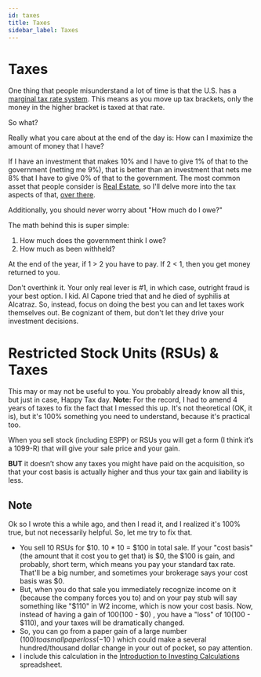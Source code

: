 ```yaml
---
id: taxes
title: Taxes
sidebar_label: Taxes
---
```


# Taxes

One thing that people misunderstand a lot of time is that the U.S. has a [marginal tax rate system](https://investinganswers.com/financial-dictionary/tax-center/marginal-tax-rate-2136).  This means as you move up tax brackets, only the money in the higher bracket is taxed at that rate.

So what?

Really what you care about at the end of the day is:  How can I maximize the amount of money that I have?

If I have an investment that makes 10% and I have to give 1% of that to the government (netting me 9%), that is better than an investment that nets me 8% that I have to give 0% of that to the government.  The most common asset that people consider is [Real Estate](realestate.md), so I'll delve more into the tax aspects of that, [over there](/realestate.md#taxes).

Additionally, you should never worry about "How much do I owe?"

The math behind this is super simple:
1. How much does the government think I owe?
2. How much as been withheld?  

At the end of the year, if 1 > 2 you have to pay.  If 2 < 1, then you get money returned to you.  

Don't overthink it.  Your only real lever is #1, in which case, outright fraud is your best option.  I kid.  Al Capone tried that and he died of syphilis at Alcatraz.  So, instead, focus on doing the best you can and let taxes work themselves out.  Be cognizant of them, but don't let they drive your investment decisions.

# Restricted Stock Units (RSUs) & Taxes

This may or may not be useful to you.  You probably already know all this, but just in case, Happy Tax day.
  **Note:**  For the record, I had to amend 4 years of taxes to fix the fact that I messed this up.  It's not theoretical (OK, it is), but it's 100% something you need to understand, because it's practical too.

When you sell stock (including ESPP) or RSUs you will get a form (I think it’s a 1099-R) that will give your sale price and your gain.  

**BUT** it doesn’t show any taxes you might have paid on the acquisition, so that your cost basis is actually higher and thus your tax gain and liability is less.
	
## Note  

Ok so I wrote this a while ago, and then I read it, and I realized it's 100% true, but not necessarily helpful.  So, let me try to fix that. 
* You sell 10 RSUs for $10.  10 * 10 = $100 in total sale.  If your "cost basis" (the amount that it cost you to get that) is $0, the $100 is gain, and probably, short term, which means you pay your standard tax rate.  That'll be a big number, and sometimes your brokerage says your cost basis was $0.
* But, when you do that sale you immediately recognize income on it (because the company forces you to) and on your pay stub will say something like "$110" in W2 income, which is now your cost basis.  Now, instead of having a gain of $100 ($100 - $0) , you have a "loss" of $10 ($100 - $110), and your taxes will be dramatically changed.
* So, you can go from a paper gain of a large number ($100) to a small paper loss ( -$10 ) which could make a several hundred/thousand dollar change in your out of pocket, so pay attention.
* I include this calculation in the [Introduction to Investing Calculations](https://docs.google.com/spreadsheets/d/1y3HWSfN4bGt7S5OjlKtTXmiEOeoyn44JVXM31QebP1w/edit?usp=sharing) spreadsheet.
